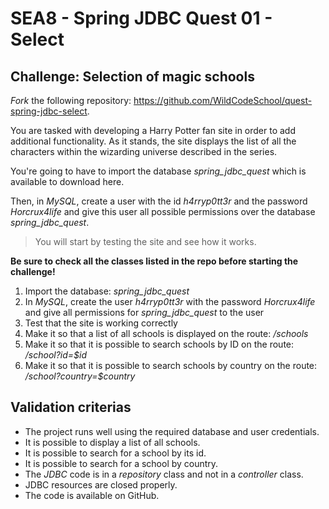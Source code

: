 # SEA8 - Spring JDBC Quest 01 - Select

## Challenge: Selection of magic schools


*Fork* the following repository: https://github.com/WildCodeSchool/quest-spring-jdbc-select.

You are tasked with developing a Harry Potter fan site in order to add additional functionality. As it stands, the site displays the list of all the characters within the wizarding universe described in the series.

You're going to have to import the database *spring_jdbc_quest* which is available to download here.

Then, in *MySQL*, create a user with the id *h4rryp0tt3r* and the password *Horcrux4life* and give this user all possible permissions over the database *spring_jdbc_quest*.

> You will start by testing the site and see how it works.

**Be sure to check all the classes listed in the repo before starting the challenge!**

1. Import the database: *spring_jdbc_quest*
2. In *MySQL*, create the user *h4rryp0tt3r* with the password *Horcrux4life* and give all permissions for *spring_jdbc_quest* to the user
3. Test that the site is working correctly
4. Make it so that a list of all schools is displayed on the route: */schools*
5. Make it so that it is possible to search schools by ID on the route: */school?id=$id*
6. Make it so that it is possible to search schools by country on the route: */school?country=$country*

## Validation criterias

- The project runs well using the required database and user credentials.
- It is possible to display a list of all schools.
- It is possible to search for a school by its id.
- It is possible to search for a school by country.
- The *JDBC* code is in a *repository* class and not in a *controller* class.
- JDBC resources are closed properly.
- The code is available on GitHub.
